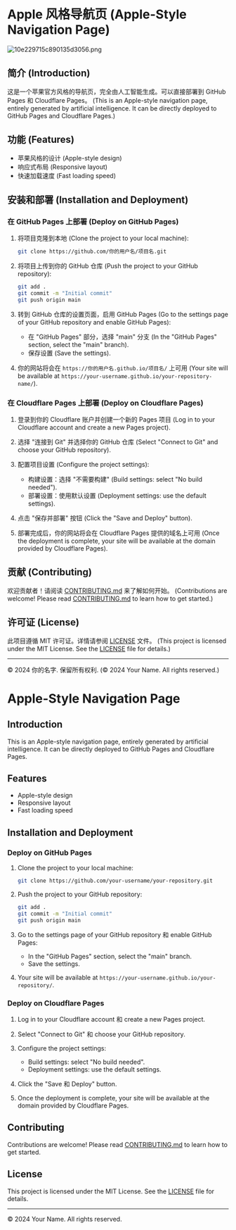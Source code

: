 # Apple 风格导航页 (Apple-Style Navigation Page)
![10e229715c890135d3056.png](https://img.186404.xyz/file/10e229715c890135d3056.png)


## 简介 (Introduction)

这是一个苹果官方风格的导航页，完全由人工智能生成。可以直接部署到 GitHub Pages 和 Cloudflare Pages。 (This is an Apple-style navigation page, entirely generated by artificial intelligence. It can be directly deployed to GitHub Pages and Cloudflare Pages.)

## 功能 (Features)

- 苹果风格的设计 (Apple-style design)
- 响应式布局 (Responsive layout)
- 快速加载速度 (Fast loading speed)

## 安装和部署 (Installation and Deployment)

### 在 GitHub Pages 上部署 (Deploy on GitHub Pages)

1. 将项目克隆到本地 (Clone the project to your local machine):
    ```bash
    git clone https://github.com/你的用户名/项目名.git
    ```

2. 将项目上传到你的 GitHub 仓库 (Push the project to your GitHub repository):
    ```bash
    git add .
    git commit -m "Initial commit"
    git push origin main
    ```

3. 转到 GitHub 仓库的设置页面，启用 GitHub Pages (Go to the settings page of your GitHub repository and enable GitHub Pages):
    - 在 "GitHub Pages" 部分，选择 "main" 分支 (In the "GitHub Pages" section, select the "main" branch).
    - 保存设置 (Save the settings).

4. 你的网站将会在 `https://你的用户名.github.io/项目名/` 上可用 (Your site will be available at `https://your-username.github.io/your-repository-name/`).

### 在 Cloudflare Pages 上部署 (Deploy on Cloudflare Pages)

1. 登录到你的 Cloudflare 账户并创建一个新的 Pages 项目 (Log in to your Cloudflare account and create a new Pages project).

2. 选择 "连接到 Git" 并选择你的 GitHub 仓库 (Select "Connect to Git" and choose your GitHub repository).

3. 配置项目设置 (Configure the project settings):
    - 构建设置：选择 "不需要构建" (Build settings: select "No build needed").
    - 部署设置：使用默认设置 (Deployment settings: use the default settings).

4. 点击 "保存并部署" 按钮 (Click the "Save and Deploy" button).

5. 部署完成后，你的网站将会在 Cloudflare Pages 提供的域名上可用 (Once the deployment is complete, your site will be available at the domain provided by Cloudflare Pages).

## 贡献 (Contributing)

欢迎贡献者！请阅读 [CONTRIBUTING.md](CONTRIBUTING.md) 来了解如何开始。 (Contributions are welcome! Please read [CONTRIBUTING.md](CONTRIBUTING.md) to learn how to get started.)

## 许可证 (License)

此项目遵循 MIT 许可证。详情请参阅 [LICENSE](LICENSE) 文件。 (This project is licensed under the MIT License. See the [LICENSE](LICENSE) file for details.)



---

© 2024 你的名字. 保留所有权利. (© 2024 Your Name. All rights reserved.)


# Apple-Style Navigation Page


## Introduction

This is an Apple-style navigation page, entirely generated by artificial intelligence. It can be directly deployed to GitHub Pages and Cloudflare Pages.

## Features

- Apple-style design
- Responsive layout
- Fast loading speed

## Installation and Deployment

### Deploy on GitHub Pages

1. Clone the project to your local machine:
    ```bash
    git clone https://github.com/your-username/your-repository.git
    ```

2. Push the project to your GitHub repository:
    ```bash
    git add .
    git commit -m "Initial commit"
    git push origin main
    ```

3. Go to the settings page of your GitHub repository 和 enable GitHub Pages:
    - In the "GitHub Pages" section, select the "main" branch.
    - Save the settings.

4. Your site will be available at `https://your-username.github.io/your-repository/`.

### Deploy on Cloudflare Pages

1. Log in to your Cloudflare account 和 create a new Pages project.

2. Select "Connect to Git" 和 choose your GitHub repository.

3. Configure the project settings:
    - Build settings: select "No build needed".
    - Deployment settings: use the default settings.

4. Click the "Save 和 Deploy" button.

5. Once the deployment is complete, your site will be available at the domain provided by Cloudflare Pages.

## Contributing

Contributions are welcome! Please read [CONTRIBUTING.md](CONTRIBUTING.md) to learn how to get started.

## License

This project is licensed under the MIT License. See the [LICENSE](LICENSE) file for details.



---

© 2024 Your Name. All rights reserved.

